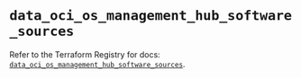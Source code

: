 # `data_oci_os_management_hub_software_sources`

Refer to the Terraform Registry for docs: [`data_oci_os_management_hub_software_sources`](https://registry.terraform.io/providers/oracle/oci/7.19.0/docs/data-sources/os_management_hub_software_sources).
